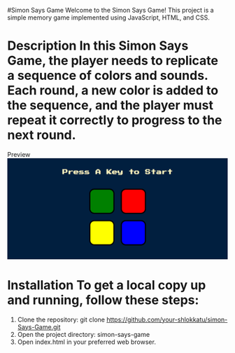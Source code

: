 #Simon Says Game 
Welcome to the Simon Says Game! This project is a simple memory game implemented using JavaScript, HTML, and CSS. 

# Description In this Simon Says Game, the player needs to replicate a sequence of colors and sounds. Each round, a new color is added to the sequence, and the player must repeat it correctly to progress to the next round.


Preview
![image alt](https://github.com/shlokkatu/Simon-Says-Game/blob/efdf2c7c402564238c4dca9fa3b74b51f9e18834/Screenshot%20Simon.png)

# Installation To get a local copy up and running, follow these steps: 
1. Clone the repository:
     git clone https://github.com/your-shlokkatu/simon-Says-Game.git
2. Open the project directory:
     simon-says-game
3. Open index.html in your preferred web browser.
  
